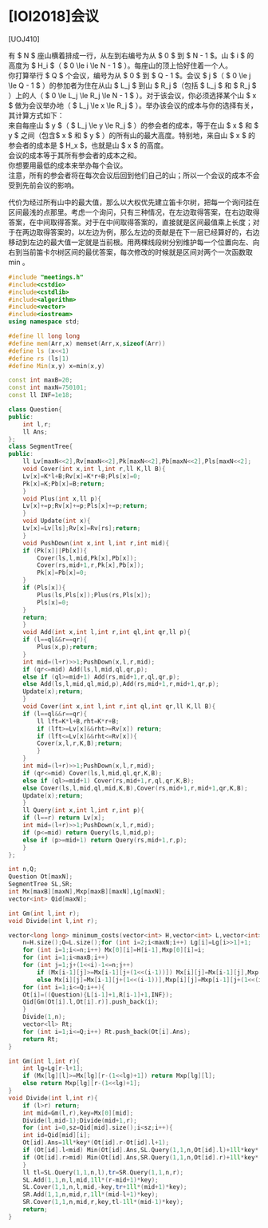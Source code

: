 # [IOI2018]会议
[UOJ410]

有 $ N $ 座山横着排成一行，从左到右编号为从 $ 0 $ 到 $ N - 1 $。山 $ i $ 的高度为 $ H_i $（ $ 0 \le i \le N - 1 $ ）。每座山的顶上恰好住着一个人。  
你打算举行 $ Q $ 个会议，编号为从 $ 0 $ 到 $ Q - 1 $。会议 $ j $（ $ 0 \le j \le Q - 1 $ ）的参加者为住在从山 $ L_j $ 到山 $ R_j $（包括 $ L_j $ 和 $ R_j $ ）上的人（ $ 0 \le L_j \le R_j \le N - 1 $ ）。对于该会议，你必须选择某个山 $ x $ 做为会议举办地（ $ L_j \le x \le R_j $ ）。举办该会议的成本与你的选择有关，其计算方式如下：  
来自每座山 $ y $（ $ L_j \le y \le R_j $ ）的参会者的成本，等于在山 $ x $ 和 $ y $ 之间（包含$ x $ 和 $ y $ ）的所有山的最大高度。特别地，来自山 $ x $ 的参会者的成本是 $ H_x $，也就是山 $ x $ 的高度。  
会议的成本等于其所有参会者的成本之和。  
你想要用最低的成本来举办每个会议。  
注意，所有的参会者将在每次会议后回到他们自己的山；所以一个会议的成本不会受到先前会议的影响。

代价为经过所有山中的最大值，那么以大权优先建立笛卡尔树，把每一个询问挂在区间最浅的点那里。考虑一个询问，只有三种情况，在左边取得答案，在右边取得答案，在中间取得答案。对于在中间取得答案的，直接就是区间最值乘上长度；对于在两边取得答案的，以左边为例，那么左边的贡献是在下一层已经算好的，右边移动到左边的最大值一定就是当前根。用两棵线段树分别维护每一个位置向左、向右到当前笛卡尔树区间的最优答案，每次修改的时候就是区间对两个一次函数取 min 。

```cpp
#include "meetings.h"
#include<cstdio>
#include<cstdlib>
#include<algorithm>
#include<vector>
#include<iostream>
using namespace std;

#define ll long long
#define mem(Arr,x) memset(Arr,x,sizeof(Arr))
#define ls (x<<1)
#define rs (ls|1)
#define Min(x,y) x=min(x,y)

const int maxB=20;
const int maxN=750101;
const ll INF=1e18;

class Question{
public:
    int l,r;
    ll Ans;
};
class SegmentTree{
public:
    ll Lv[maxN<<2],Rv[maxN<<2],Pk[maxN<<2],Pb[maxN<<2],Pls[maxN<<2];
    void Cover(int x,int l,int r,ll K,ll B){
	Lv[x]=K*l+B;Rv[x]=K*r+B;Pls[x]=0;
	Pk[x]=K;Pb[x]=B;return;
    }
    void Plus(int x,ll p){
	Lv[x]+=p;Rv[x]+=p;Pls[x]+=p;return;
    }
    void Update(int x){
	Lv[x]=Lv[ls];Rv[x]=Rv[rs];return;
    }
    void PushDown(int x,int l,int r,int mid){
	if (Pk[x]||Pb[x]){
	    Cover(ls,l,mid,Pk[x],Pb[x]);
	    Cover(rs,mid+1,r,Pk[x],Pb[x]);
	    Pk[x]=Pb[x]=0;
	}
	if (Pls[x]){
	    Plus(ls,Pls[x]);Plus(rs,Pls[x]);
	    Pls[x]=0;
	}
	return;
    }
    void Add(int x,int l,int r,int ql,int qr,ll p){
	if (l==ql&&r==qr){
	    Plus(x,p);return;
	}
	int mid=(l+r)>>1;PushDown(x,l,r,mid);
	if (qr<=mid) Add(ls,l,mid,ql,qr,p);
	else if (ql>=mid+1) Add(rs,mid+1,r,ql,qr,p);
	else Add(ls,l,mid,ql,mid,p),Add(rs,mid+1,r,mid+1,qr,p);
	Update(x);return;
    }
    void Cover(int x,int l,int r,int ql,int qr,ll K,ll B){
	if (l==ql&&r==qr){
	    ll lft=K*l+B,rht=K*r+B;
	    if (lft>=Lv[x]&&rht>=Rv[x]) return;
	    if (lft<=Lv[x]&&rht<=Rv[x]){
		Cover(x,l,r,K,B);return;
	    }
	}
	int mid=(l+r)>>1;PushDown(x,l,r,mid);
	if (qr<=mid) Cover(ls,l,mid,ql,qr,K,B);
	else if (ql>=mid+1) Cover(rs,mid+1,r,ql,qr,K,B);
	else Cover(ls,l,mid,ql,mid,K,B),Cover(rs,mid+1,r,mid+1,qr,K,B);
	Update(x);return;
    }
    ll Query(int x,int l,int r,int p){
	if (l==r) return Lv[x];
	int mid=(l+r)>>1;PushDown(x,l,r,mid);
	if (p<=mid) return Query(ls,l,mid,p);
	else if (p>=mid+1) return Query(rs,mid+1,r,p);
    }
};

int n,Q;
Question Ot[maxN];
SegmentTree SL,SR;
int Mx[maxB][maxN],Mxp[maxB][maxN],Lg[maxN];
vector<int> Qid[maxN];

int Gm(int l,int r);
void Divide(int l,int r);

vector<long long> minimum_costs(vector<int> H,vector<int> L,vector<int> R){
    n=H.size();Q=L.size();for (int i=2;i<maxN;i++) Lg[i]=Lg[i>>1]+1;
    for (int i=1;i<=n;i++) Mx[0][i]=H[i-1],Mxp[0][i]=i;
    for (int i=1;i<maxB;i++)
	for (int j=1;j+(1<<i)-1<=n;j++)
	    if (Mx[i-1][j]>=Mx[i-1][j+(1<<(i-1))]) Mx[i][j]=Mx[i-1][j],Mxp[i][j]=Mxp[i-1][j];
	    else Mx[i][j]=Mx[i-1][j+(1<<(i-1))],Mxp[i][j]=Mxp[i-1][j+(1<<(i-1))];
    for (int i=1;i<=Q;i++){
	Ot[i]=((Question){L[i-1]+1,R[i-1]+1,INF});
	Qid[Gm(Ot[i].l,Ot[i].r)].push_back(i);
    }
    Divide(1,n);
    vector<ll> Rt;
    for (int i=1;i<=Q;i++) Rt.push_back(Ot[i].Ans);
    return Rt;
}

int Gm(int l,int r){
    int lg=Lg[r-l+1];
    if (Mx[lg][l]>=Mx[lg][r-(1<<lg)+1]) return Mxp[lg][l];
    else return Mxp[lg][r-(1<<lg)+1];
}
void Divide(int l,int r){
    if (l>r) return;
    int mid=Gm(l,r),key=Mx[0][mid];
    Divide(l,mid-1);Divide(mid+1,r);
    for (int i=0,sz=Qid[mid].size();i<sz;i++){
	int id=Qid[mid][i];
	Ot[id].Ans=1ll*key*(Ot[id].r-Ot[id].l+1);
	if (Ot[id].l<mid) Min(Ot[id].Ans,SL.Query(1,1,n,Ot[id].l)+1ll*key*(Ot[id].r-mid+1));
	if (Ot[id].r>mid) Min(Ot[id].Ans,SR.Query(1,1,n,Ot[id].r)+1ll*key*(mid-Ot[id].l+1));
    }
    ll tl=SL.Query(1,1,n,l),tr=SR.Query(1,1,n,r);
    SL.Add(1,1,n,l,mid,1ll*(r-mid+1)*key);
    SL.Cover(1,1,n,l,mid,-key,tr+1ll*(mid+1)*key);
    SR.Add(1,1,n,mid,r,1ll*(mid-l+1)*key);
    SR.Cover(1,1,n,mid,r,key,tl-1ll*(mid-1)*key);
    return;
}
```